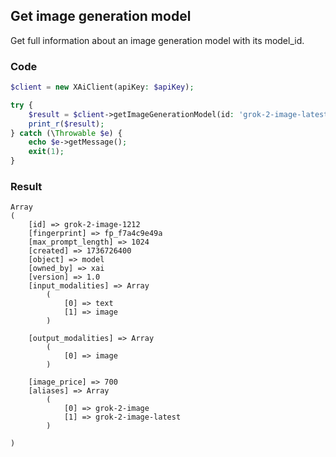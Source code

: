 ## Get image generation model


Get full information about an image generation model with its model_id.

### Code
```php
$client = new XAiClient(apiKey: $apiKey);

try {
    $result = $client->getImageGenerationModel(id: 'grok-2-image-latest');
    print_r($result);
} catch (\Throwable $e) {
    echo $e->getMessage();
    exit(1);
}
```

### Result

```text
Array
(
    [id] => grok-2-image-1212
    [fingerprint] => fp_f7a4c9e49a
    [max_prompt_length] => 1024
    [created] => 1736726400
    [object] => model
    [owned_by] => xai
    [version] => 1.0
    [input_modalities] => Array
        (
            [0] => text
            [1] => image
        )

    [output_modalities] => Array
        (
            [0] => image
        )

    [image_price] => 700
    [aliases] => Array
        (
            [0] => grok-2-image
            [1] => grok-2-image-latest
        )

)
```
